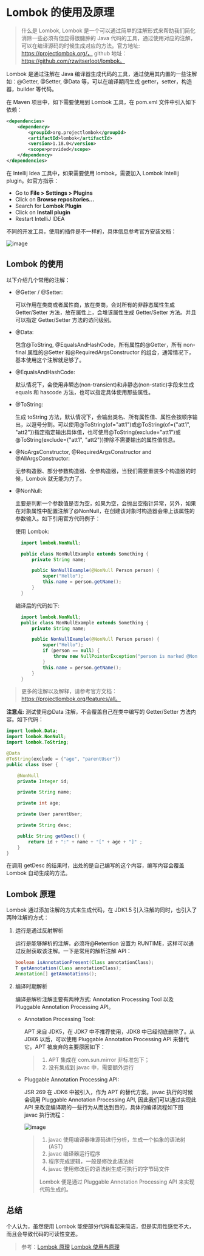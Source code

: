 # Lombok 的使用及原理

> 什么是 Lombok, Lombok 是一个可以通过简单的注解形式来帮助我们简化消除一些必须有但显得很臃肿的 Java 代码的工具，通过使用对应的注解，可以在编译源码的时候生成对应的方法。官方地址: https://projectlombok.org/， github 地址：https://github.com/rzwitserloot/lombok。

Lombok 是通过注解在 Java 编译器生成代码的工具，通过使用其内置的一些注解如：@Getter, @Setter, @Data 等，可以在编译期间生成 getter，setter，构造器，builder 等代码。

在 Maven 项目中，如下需要使用到 Lombok 工具，在 pom.xml 文件中引入如下依赖：

```xml
<dependencies>
	<dependency>
		<groupId>org.projectlombok</groupId>
		<artifactId>lombok</artifactId>
		<version>1.18.0</version>
		<scope>provided</scope>
	</dependency>
</dependencies>
```

在 Intellij Idea 工具中，如果需要使用 lombok，需要加入 Lombok Intellij plugin。如官方指示：

- Go to **File > Settings > Plugins**
- Click on **Browse repositories...**
- Search for **Lombok Plugin**
- Click on **Install plugin**
- Restart IntelliJ IDEA

不同的开发工具，使用的插件是不一样的，具体信息参考官方安装文档：

![image](./image/lombok-1.png)

## Lombok 的使用

以下介绍几个常用的注解：

- @Getter / @Setter:

  可以作用在类商或者属性商，放在类商，会对所有的非静态属性生成 Getter/Setter 方法，放在属性上，会堆该属性生成 Getter/Setter 方法。并且可以指定 Getter/Setter 方法的访问级别。

- @Data:

  包含@ToString, @EqualsAndHashCode，所有属性的@Getter，所有 non-final 属性的@Setter 和@RequiredArgsConstructor 的组合，通常情况下，基本使用这个注解就足够了。

- @EqualsAndHashCode:

  默认情况下，会使用非瞬态(non-transient)和非静态(non-static)字段来生成 equals 和 hascode 方法，也可以指定具体使用那些属性。

- @ToString:

  生成 toString 方法，默认情况下，会输出类名、所有属性值、属性会按顺序输出，以逗号分割。可以使用@ToString(of="att1")或@ToString(of={"att1", "att2"})指定指定输出具体值，也可使用@ToString(exclude="att1")或@ToString(exclude={"att1", "att2"})排除不需要输出的属性值信息。

- @NoArgsConstructor, @RequiredArgsConstructor and @AllArgsConstructor:

  无参构造器、部分参数构造器、全参构造器，当我们需要重装多个构造器的时候，Lombok 就无能为力了。

- @NonNull:

  主要是判断一个参数值是否为空，如果为空，会抛出空指针异常，另外，如果在对象属性中配置注解了@NonNull，在创建该对象时构造器会带上该属性的参数输入。如下引用官方代码例子：

  使用 Lombok:

  ```java
    import lombok.NonNull;

    public class NonNullExample extends Something {
        private String name;

        public NonNullExample(@NonNull Person person) {
            super("Hello");
            this.name = person.getName();
        }
    }
  ```

  编译后的代码如下:

  ```java
    import lombok.NonNull;
    public class NonNullExample extends Something {
        private String name;

        public NonNullExample(@NonNull Person person) {
            super("Hello");
            if (person == null) {
                throw new NullPointerException("person is marked @NonNull but is null");
            }
            this.name = person.getName();
        }
    }
  ```

> 更多的注解以及解释，请参考官方文档：https://projectlombok.org/features/all。

**注意点:** 测试使用@Data 注解，不会覆盖自己在类中编写的 Getter/Setter 方法内容。如下代码：

```java
import lombok.Data;
import lombok.NonNull;
import lombok.ToString;

@Data
@ToString(exclude = {"age", "parentUser"})
public class User {

    @NonNull
    private Integer id;

    private String name;

    private int age;

    private User parentUser;

    private String desc;

    public String getDesc() {
        return id + ":" + name + "[" + age + "]" ;
    }
}
```

在调用 getDesc 的结果时，出处的是自己编写的这个内容，编写内容会覆盖 Lombok 自动生成的方法。

## Lombok 原理

Lombok 通过添加注解的方式来生成代码，在 JDK1.5 引入注解的同时，也引入了两种注解的方式：

1.  运行是通过反射解析

    运行是能够解析的注解，必须将@Retention 设置为 RUNTIME，这样可以通过反射获取该注解。一下是常用的解析注解 API：

    ```java
    boolean isAnnotationPresent(Class annotationClass);
    T getAnnotation(Class annotationClass);
    Annotation[] getAnnotations();
    ```

2.  编译时期解析

    编译是解析注解主要有两种方式: Annotation Processing Tool 以及 Pluggable Annotation Processing API。

    - Annotation Processing Tool:

      APT 来自 JDK5，在 JDK7 中不推荐使用，JDK8 中已经彻底删除了。从 JDK6 以后，可以使用 Pluggable Annotation Processing API 来替代它。APT 被废弃的主要原因如下：

      > 1.  APT 集成在 com.sun.mirror 非标准包下；
      > 2.  没有集成到 javac 中，需要额外运行

    - Pluggable Annotation Processing API:

      JSR 269 在 JDK6 中被引入，作为 APT 的替代方案。javac 执行的时候会调用 Pluggable Annotation Processing API, 因此我们可以通过实现此 API 来改变编译期的一些行为从而达到目的，具体的编译流程如下图 javac 执行流程：

      ![image](./image/lombok-2.png)

      > 1.  javac 使用编译器堆源码进行分析，生成一个抽象的语法树(AST)
      > 2.  javac 编译器运行程序
      > 3.  程序完成逻辑，一般是修改此语法树
      > 4.  javac 使用修改后的语法树生成可执行的字节码文件
      >
      > Lombok 便是通过 Pluggable Annotation Processing API 来实现代码生成的。

## 总结

个人认为，虽然使用 Lombok 能使部分代码看起来简洁，但是实用性感觉不大，而且会导致代码的可读性变差。

> 参考：[Lombok 原理](https://www.jianshu.com/p/302c56f9574d) [Lombok 使用与原理](https://juejin.im/entry/59d85f71f265da064a0f7179)
